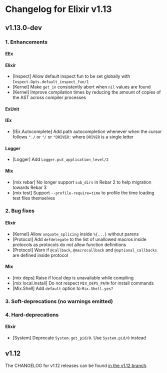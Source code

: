 # Changelog for Elixir v1.13

## v1.13.0-dev

### 1. Enhancements

#### EEx

#### Elixir

  * [Inspect] Allow default inspect fun to be set globally with `Inspect.Opts.default_inspect_fun/1`
  * [Kernel] Make `get_in` consistently abort when `nil` values are found
  * [Kernel] Improve compilation times by reducing the amount of copies of the AST across compiler processes

#### ExUnit

#### IEx

  * [IEx.Autocomplete] Add path autocompletion whenever when the cursor follows `"./` or `"/` or `"DRIVER:` where `DRIVER` is a single letter

#### Logger

  * [Logger] Add `Logger.put_application_level/2`

#### Mix

  * [mix rebar] No longer support `sub_dirs` in Rebar 2 to help migration towards Rebar 3
  * [mix test] Support `--profile-require=time` to profile the time loading test files themselves

### 2. Bug fixes

#### Elixir

  * [Kernel] Allow `unquote_splicing` inside `%{...}` without parens
  * [Protocol] Add `defdelegate` to the list of unallowed macros inside protocols as protocols do not allow function definitions
  * [Protocol] Warn if `@callback`, `@macrocallback` and `@optional_callbacks` are defined inside protocol

#### Mix

  * [mix deps] Raise if local dep is unavailable while compiling
  * [mix local.install] Do not respect `MIX_DEPS_PATH` for install commands
  * [Mix.Shell] Add `default` option to `Mix.Shell.yes?`

### 3. Soft-deprecations (no warnings emitted)

### 4. Hard-deprecations

#### Elixir

  * [System] Deprecate `System.get_pid/0`. Use `System.pid/0` instead

## v1.12

The CHANGELOG for v1.12 releases can be found [in the v1.12 branch](https://github.com/elixir-lang/elixir/blob/v1.12/CHANGELOG.md).
